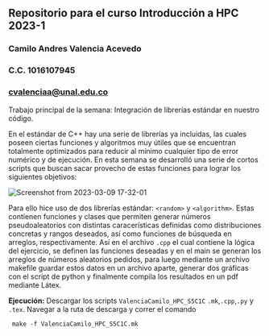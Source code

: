 ## Repositorio para el curso Introducción a HPC 2023-1
### Camilo Andres Valencia Acevedo
### C.C. 1016107945
### cvalenciaa@unal.edu.co

Trabajo principal de la semana: Integración de librerías estándar en nuestro código.

En el estándar de C++ hay una serie de librerías ya incluidas, las cuales poseen ciertas funciones y algoritmos muy útiles que se encuentran totalmente optimizados para reducir al mínimo cualquier tipo de error numérico y de ejecución. En esta semana se desarrolló una serie de cortos scripts que buscan sacar provecho de estas funciones para lograr los siguientes objetivos: 

![Screenshot from 2023-03-09 17-32-01](https://user-images.githubusercontent.com/55710287/224176343-bb2c2d4d-c069-4907-b300-0b9f80bbc5d6.png)

Para ello hice uso de dos librerías estándar: `<random>` y `<algorithm>`. Estas contienen funciones y clases que permiten generar números pseudoaleatorios con distintas caracerísticas definidas como distribuciones concretas y rangos deseados, así como funciones de búsqueda en arreglos, respectivamente. Así en el archivo `.cpp` el cual contiene la lógica del ejercicio, se definen las funciones deseadas y en el main se generan los arreglos de números aleatorios pedidos, para luego mediante un archivo makefile guardar estos datos en un archivo aparte, generar dos gráficas con el script de python y finalmente compila los resultados en un pdf mediante Látex.

**Ejecución:** Descargar los scripts `ValenciaCamilo_HPC_S5C1C` `.mk`,`.cpp`,`.py` y  `.tex`. Navegar a la ruta de descarga y correr el comando
```consoles
 make -f ValenciaCamilo_HPC_S5C1C.mk
```
